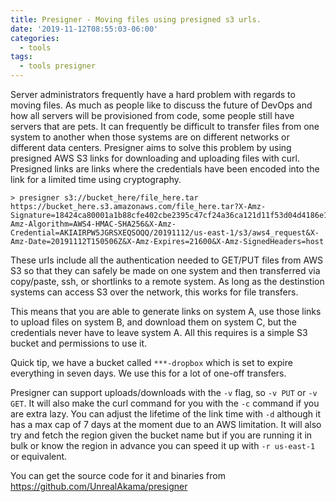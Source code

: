 ```yaml
---
title: Presigner - Moving files using presigned s3 urls.
date: '2019-11-12T08:55:03-06:00'
categories:
  - tools
tags:
  - tools presigner
---
```

Server administrators frequently have a hard problem with regards to moving files. As much as people like to discuss the future of DevOps and how all servers will be provisioned from code, some people still have servers that are pets. It can frequently be difficult to transfer files from one system to another when those systems are on different networks or different data centers. Presigner aims to solve this problem by using presigned AWS S3 links for downloading and uploading files with curl. Presigned links are links where the credentials have been encoded into the link for a limited time using cryptography.

```
> presigner s3://bucket_here/file_here.tar
https://bucket_here.s3.amazonaws.com/file_here.tar?X-Amz-Signature=18424ca80001a1b88cfe402cbe2395c47cf24a36ca121d11f53d04d4186e1369&X-Amz-Algorithm=AWS4-HMAC-SHA256&X-Amz-Credential=AKIAIRPW5JGRSXEQSOQQ/20191112/us-east-1/s3/aws4_request&X-Amz-Date=20191112T150506Z&X-Amz-Expires=21600&X-Amz-SignedHeaders=host
```

These urls include all the authentication needed to GET/PUT files from AWS S3 so that they can safely be made on one system and then transferred via copy/paste, ssh, or shortlinks to a remote system. As long as the destinstion systems can access S3 over the network, this works for file transfers. 

This means that you are able to generate links on system A, use those links to upload files on system B, and download them on system C, but the credentials never have to leave system A. All this requires is a simple S3 bucket and permissions to use it. 

Quick tip, we have a bucket called `***-dropbox` which is set to expire everything in seven days. We use this for a lot of one-off transfers.

Presigner can support uploads/downloads with the `-v` flag, so `-v PUT` or `-v GET`. It will also make the curl command for you with the `-c` command if you are extra lazy. You can adjust the lifetime of the link time with `-d` although it has a max cap of 7 days at the moment due to an AWS limitation. It will also try and fetch the region given the bucket name but if you are running it in bulk or know the region in advance you can speed it up with `-r us-east-1` or equivalent.

You can get the source code for it and binaries from <https://github.com/UnrealAkama/presigner>
